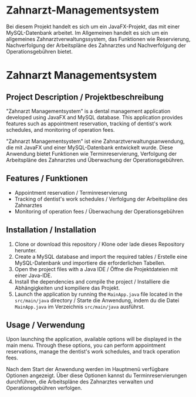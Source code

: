 # Zahnarzt-Managementsystem
Bei diesem Projekt handelt es sich um ein JavaFX-Projekt, das mit einer MySQL-Datenbank arbeitet. Im Allgemeinen handelt es sich um ein allgemeines Zahnarztverwaltungssystem, das Funktionen wie Reservierung, Nachverfolgung der Arbeitspläne des Zahnarztes und Nachverfolgung der Operationsgebühren bietet.

# Zahnarzt Managementsystem

## Project Description / Projektbeschreibung
"Zahnarzt Managementsystem" is a dental management application developed using JavaFX and MySQL database. This application provides features such as appointment reservation, tracking of dentist's work schedules, and monitoring of operation fees.

"Zahnarzt Managementsystem" ist eine Zahnarztverwaltungsanwendung, die mit JavaFX und einer MySQL-Datenbank entwickelt wurde. Diese Anwendung bietet Funktionen wie Terminreservierung, Verfolgung der Arbeitspläne des Zahnarztes und Überwachung der Operationsgebühren.

## Features / Funktionen
- Appointment reservation / Terminreservierung
- Tracking of dentist's work schedules / Verfolgung der Arbeitspläne des Zahnarztes
- Monitoring of operation fees / Überwachung der Operationsgebühren

## Installation / Installation
1. Clone or download this repository / Klone oder lade dieses Repository herunter.
2. Create a MySQL database and import the required tables / Erstelle eine MySQL-Datenbank und importiere die erforderlichen Tabellen.
3. Open the project files with a Java IDE / Öffne die Projektdateien mit einer Java-IDE.
4. Install the dependencies and compile the project / Installiere die Abhängigkeiten und kompiliere das Projekt.
5. Launch the application by running the `MainApp.java` file located in the `src/main/java` directory / Starte die Anwendung, indem du die Datei `MainApp.java` im Verzeichnis `src/main/java` ausführst.

## Usage / Verwendung
Upon launching the application, available options will be displayed in the main menu. Through these options, you can perform appointment reservations, manage the dentist's work schedules, and track operation fees.

Nach dem Start der Anwendung werden im Hauptmenü verfügbare Optionen angezeigt. Über diese Optionen kannst du Terminreservierungen durchführen, die Arbeitspläne des Zahnarztes verwalten und Operationsgebühren verfolgen.
